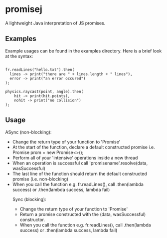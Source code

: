 # promisej
A lightweight Java interpretation of JS promises.

## Examples
Example usages can be found in the examples directory. Here is a brief look at the syntax:

<code>
fr.readLines("hello.txt").then(
  lines -> print("there are " + lines.length + " lines"),
  error -> print("an error occured")
);
</code>

<code>
physics.raycast(point, angle).then(
    hit -> print(hit.points),
    nohit -> print("no collision")
);
</code>

## Usage

ASync (non-blocking):

- Change the return type of your function to 'Promise<Object>'
- At the start of the function, declare a default constructed promise i.e. Promise<Object> prom = new Promise<>();
- Perform all of your 'intensive' operations inside a new thread
- When an operation is successful call 'promisename'.resolve(data, wasSuccessful)
- The last line of the function should return the default constructed promise (i.e. non-blocking)
- When you call the function e.g. fr.readLines(), call .then(lambda success) or .then(lambda success, lambda fail)

Sync (blocking):

- Change the return type of your function to 'Promise<Object>'
- Return a promise constructed with the (data, wasSuccessful) constructor.
- When you call the function e.g. fr.readLines(), call .then(lambda success) or .then(lambda success, lambda fail)
